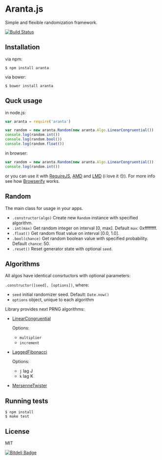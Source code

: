 # Aranta.js

Simple and flexible randomization framework.

[![Build Status](https://travis-ci.org/DeniSix/aranta.js.png)](https://travis-ci.org/DeniSix/aranta.js)

## Installation

via npm:

    $ npm install aranta

via bower:

    $ bower install aranta

## Quck usage

in node.js:

```js
var aranta = require('aranta')

var random = new aranta.Random(new aranta.Algo.LinearCongruential())
console.log(random.int())
console.log(random.bool())
console.log(random.float())
```

in browser:

```js
var random = new aranta.Random(new aranta.Algo.LinearCongruential())
console.log(random.int())
```

or you can use it with [RequireJS](http://www.requirejs.org/), [AMD](https://github.com/amdjs/amdjs-api/wiki/AMD) and [LMD](https://github.com/azproduction/lmd) (i love it :kissing_closed_eyes:). For more info see how [Browserify](http://browserify.org/) works.

## Random

The main class for usage in your apps.

  - `.constructor(algo)` Create new `Random` instance with specified algorithm.
  - `.int(max)` Get random integer on interval [0, max]. Default `max`: 0xffffffff.
  - `.float()` Get random float value on interval [0.0, 1.0].
  - `.bool(chance)` Get random boolean value with specified probability. Default `chance`: 50.
  - `.reset()` Reset generator state with optional `seed`.

## Algorithms

All algos have identical consrtuctors with optional parameters:

`.constructor([seed], [options])`, where:

  - `seed` initial randomizer seed. Default: `Date.now()`
  - `options` object, unique to each algorithm


Library provides next PRNG algorithms:

  - [LinearCongruential](https://en.wikipedia.org/wiki/Linear_congruential_generator)

    Options:
    - `multiplier`
    - `increment`

  - [LaggedFibonacci](https://en.wikipedia.org/wiki/Lagged_Fibonacci_generator)

    Options:
    - `j` lag J
    - `k` lag K

  - [MersenneTwister](https://en.wikipedia.org/wiki/Mersenne_twister)

## Running tests

```
$ npm install
$ make test
```

## License

MIT


[![Bitdeli Badge](https://d2weczhvl823v0.cloudfront.net/DeniSix/aranta.js/trend.png)](https://bitdeli.com/free "Bitdeli Badge")


